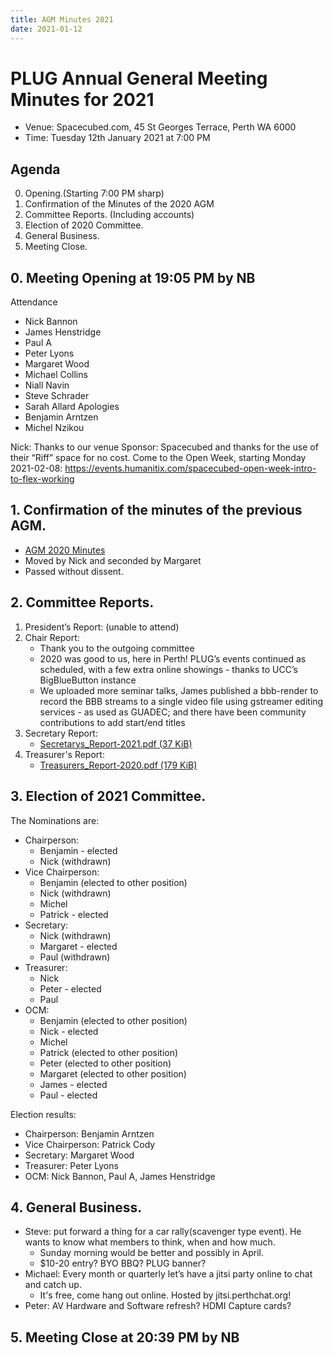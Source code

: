 ```yaml
---
title: AGM Minutes 2021
date: 2021-01-12
---
```


# PLUG Annual General Meeting Minutes for 2021

* Venue: Spacecubed.com, 45 St Georges Terrace, Perth WA 6000
* Time: Tuesday 12th January 2021 at 7:00 PM


## Agenda
0. Opening.(Starting 7:00 PM sharp)
1. Confirmation of the Minutes of the 2020 AGM
2. Committee Reports. (Including accounts)
3. Election of 2020 Committee.
4. General Business.
5. Meeting Close.


## 0. Meeting Opening at 19:05 PM by NB
Attendance
* Nick Bannon
* James Henstridge
* Paul A
* Peter Lyons
* Margaret Wood
* Michael Collins
* Niall Navin
* Steve Schrader
* Sarah Allard
Apologies
* Benjamin Arntzen
* Michel Nzikou

Nick: Thanks to our venue Sponsor: Spacecubed and thanks for the use of their “Riff” space for no cost. Come to the Open Week, starting Monday 2021-02-08: https://events.humanitix.com/spacecubed-open-week-intro-to-flex-working


## 1. Confirmation of the minutes of the previous AGM.
* [AGM 2020 Minutes](../2020/index.md)
* Moved by Nick and seconded by Margaret
* Passed without dissent.


## 2. Committee Reports.
1. President’s Report: (unable to attend)
2. Chair Report:
   * Thank you to the outgoing committee
   * 2020 was good to us, here in Perth! PLUG’s events continued as scheduled, with a few extra online showings - thanks to UCC’s BigBlueButton instance
   * We uploaded more seminar talks, James published a bbb-render to record the BBB streams to a single video file using gstreamer editing services - as used as GUADEC; and there have been community contributions to add start/end titles
3. Secretary Report:
    * [Secretarys_Report-2021.pdf (37 KiB)](Secretarys_Report-2021.pdf)
4. Treasurer's Report:
    * [Treasurers_Report-2020.pdf (179 KiB)](Treasurers_Report-2020.pdf)


## 3. Election of 2021 Committee.
The Nominations are:
* Chairperson:
  * Benjamin - elected
  * Nick (withdrawn)
* Vice Chairperson:
  * Benjamin (elected to other position)
  * Nick (withdrawn)
  * Michel
  * Patrick - elected
* Secretary:
  * Nick (withdrawn)
  * Margaret - elected
  * Paul (withdrawn)
* Treasurer:
  * Nick
  * Peter - elected
  * Paul
* OCM:
  * Benjamin (elected to other position)
  * Nick - elected
  * Michel
  * Patrick (elected to other position)
  * Peter (elected to other position)
  * Margaret (elected to other position)
  * James - elected
  * Paul - elected

Election results:
* Chairperson: Benjamin Arntzen
* Vice Chairperson: Patrick Cody
* Secretary: Margaret Wood
* Treasurer: Peter Lyons
* OCM: Nick Bannon, Paul A, James Henstridge


## 4. General Business.
* Steve: put forward a thing for a car rally(scavenger type event). He wants to know what members to think, when and how much.
  * Sunday morning would be better and possibly in April.
  * $10-20 entry? BYO BBQ? PLUG banner?
* Michael: Every month or quarterly let’s have a jitsi party online to chat and catch up.
  * It's free, come hang out online. Hosted by jitsi.perthchat.org!
* Peter: AV Hardware and Software refresh? HDMI Capture cards?


## 5. Meeting Close at 20:39 PM by NB

